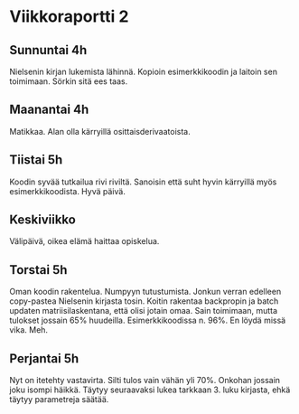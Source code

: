 # Viikkoraportti 2
## Sunnuntai 4h
Nielsenin kirjan lukemista lähinnä. Kopioin esimerkkikoodin ja laitoin sen toimimaan. Sörkin sitä ees taas.
## Maanantai 4h
Matikkaa. Alan olla kärryillä osittaisderivaatoista.
## Tiistai 5h
Koodin syvää tutkailua rivi riviltä. Sanoisin että suht hyvin kärryillä myös esimerkkikoodista. Hyvä päivä.
## Keskiviikko
Välipäivä, oikea elämä haittaa opiskelua.
## Torstai 5h
Oman koodin rakentelua. Numpyyn tutustumista. Jonkun verran edelleen copy-pastea Nielsenin kirjasta tosin. Koitin rakentaa backpropin ja batch updaten matriisilaskentana, että olisi jotain omaa. Sain toimimaan, mutta tulokset jossain 65% huudeilla. Esimerkkikoodissa n. 96%. En löydä missä vika. Meh.

## Perjantai 5h
Nyt on itetehty vastavirta. Silti tulos vain vähän yli 70%. Onkohan jossain joku isompi häikkä. Täytyy seuraavaksi lukea tarkkaan 3. luku kirjasta, ehkä täytyy parametreja säätää.
